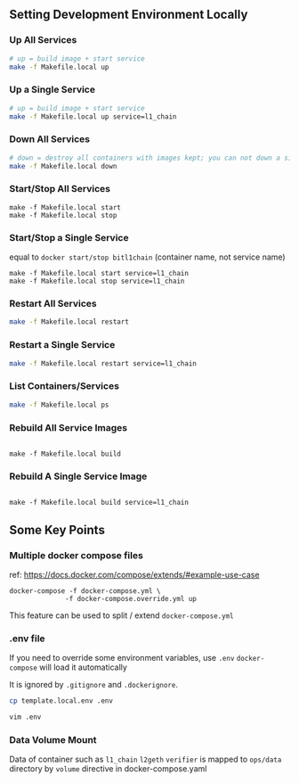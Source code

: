 ## Setting Development Environment Locally

### Up All Services

```bash
# up = build image + start service
make -f Makefile.local up
````

### Up a Single Service
```bash
# up = build image + start service
make -f Makefile.local up service=l1_chain
````

### Down All Services

```bash
# down = destroy all containers with images kept; you can not down a single service
make -f Makefile.local down
````

### Start/Stop All Services

```shell
make -f Makefile.local start
make -f Makefile.local stop
```

### Start/Stop a Single Service
equal to `docker start/stop bitl1chain` (container name, not service name)
```shell
make -f Makefile.local start service=l1_chain
make -f Makefile.local stop service=l1_chain
```

### Restart All Services
```bash
make -f Makefile.local restart
```

### Restart a Single Service
```bash
make -f Makefile.local restart service=l1_chain
```

### List Containers/Services
```bash
make -f Makefile.local ps
```

### Rebuild All Service Images
```shell

make -f Makefile.local build

```

### Rebuild A Single Service Image
```shell

make -f Makefile.local build service=l1_chain

```

## Some Key Points

### Multiple docker compose files

ref: https://docs.docker.com/compose/extends/#example-use-case

```shell
docker-compose -f docker-compose.yml \
              -f docker-compose.override.yml up
```

This feature can be used to split / extend `docker-compose.yml`

### .env file

If you need to override some environment variables, use `.env`
`docker-compose` will load it automatically

It is ignored by `.gitignore` and `.dockerignore`.

```bash
cp template.local.env .env

vim .env
```

### Data Volume Mount

Data of container such as `l1_chain` `l2geth` `verifier` is mapped to `ops/data` directory
by `volume` directive in docker-compose.yaml
